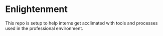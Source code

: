 # Enlightenment

This repo is setup to help interns get acclimated with tools and processes used in the professional environment.  
